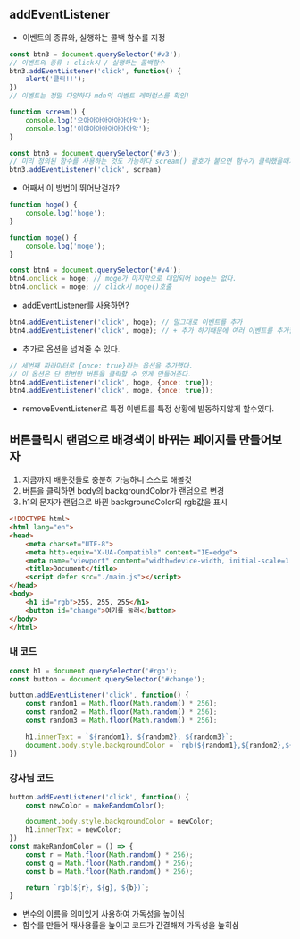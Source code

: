 ## addEventListener
- 이벤트의 종류와, 실행하는 콜백 함수를 지정

```js
const btn3 = document.querySelector('#v3');
// 이벤트의 종류 : click시 / 실행하는 콜백함수
btn3.addEventListener('click', function() {
    alert('클릭!!');
})
// 이벤트는 정말 다양하다 mdn의 이벤트 레퍼런스를 확인!
```

```js
function scream() {
    console.log('으아아아아아아아아악');
    console.log('이야아아아아아아아악');
}

const btn3 = document.querySelector('#v3');
// 미리 정의된 함수를 사용하는 것도 가능하다 scream() 괄호가 붙으면 함수가 클릭했을때가 아닌 그자리에서 실행된다.
btn3.addEventListener('click', scream)
```

- 어째서 이 방법이 뛰어난걸까?
```js
function hoge() {
    console.log('hoge');
}

function moge() {
    console.log('moge');
}

const btn4 = document.querySelector('#v4');
btn4.onclick = hoge; // moge가 마지막으로 대입되어 hoge는 없다.
btn4.onclick = moge; // click시 moge()호출
```
- addEventListener를 사용하면?
```js
btn4.addEventListener('click', hoge); // 말그대로 이벤트를 추가
btn4.addEventListener('click', moge); // + 추가 하기때문에 여러 이벤트를 추가할 수 있다.
```
- 추가로 옵션을 넘겨줄 수 있다.
```js
// 세번째 파라미터로 {once: true}라는 옵션을 추가했다.
// 이 옵션은 단 한번만 버튼을 클릭할 수 있게 만들어준다.
btn4.addEventListener('click', hoge, {once: true});
btn4.addEventListener('click', moge, {once: true});
```
- removeEventListener로 특정 이벤트를 특정 상황에 발동하지않게 할수있다.

## 버튼클릭시 랜덤으로 배경색이 바뀌는 페이지를 만들어보자
1. 지금까지 배운것들로 충분히 가능하니 스스로 해볼것
2. 버튼을 클릭하면 body의 backgroundColor가 랜덤으로 변경
3. h1의 문자가 랜덤으로 바뀐 backgroundColor의 rgb값을 표시

```html
<!DOCTYPE html>
<html lang="en">
<head>
    <meta charset="UTF-8">
    <meta http-equiv="X-UA-Compatible" content="IE=edge">
    <meta name="viewport" content="width=device-width, initial-scale=1.0">
    <title>Document</title>
    <script defer src="./main.js"></script>
</head>
<body>
    <h1 id="rgb">255, 255, 255</h1>
    <button id="change">여기를 눌러</button>
</body>
</html>
```
### 내 코드
```js
const h1 = document.querySelector('#rgb');
const button = document.querySelector('#change');

button.addEventListener('click', function() {
    const random1 = Math.floor(Math.random() * 256);
    const random2 = Math.floor(Math.random() * 256);
    const random3 = Math.floor(Math.random() * 256);
    
    h1.innerText = `${random1}, ${random2}, ${random3}`;
    document.body.style.backgroundColor = `rgb(${random1},${random2},${random3})`;
})
```

### 강사님 코드
```js
button.addEventListener('click', function() {
    const newColor = makeRandomColor();

    document.body.style.backgroundColor = newColor;
    h1.innerText = newColor;
})
const makeRandomColor = () => {
    const r = Math.floor(Math.random() * 256);
    const g = Math.floor(Math.random() * 256);
    const b = Math.floor(Math.random() * 256);

    return `rgb(${r}, ${g}, ${b})`;
}
```
- 변수의 이름을 의미있게 사용하여 가독성을 높이심
- 함수를 만들어 재사용률을 높이고 코드가 간결해져 가독성을 높히심

